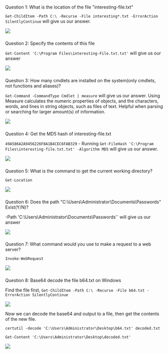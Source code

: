### 

Question 1: What is the location of the file "interesting-file.txt"

 `Get-ChildItem -Path C:\ -Recurse -File interesting*.txt -ErrorAction SilentlyContinue` will give us our answer.

![](https://cybersec.th4ntis.com/~gitbook/image?url=https%3A%2F%2F667808901-files.gitbook.io%2F%7E%2Ffiles%2Fv0%2Fb%2Fgitbook-x-prod.appspot.com%2Fo%2Fspaces%252FTdW22AGCceN8oUXfdlKI%252Fuploads%252FaIyW3b6Veik1pmH38dIL%252Fimage.png%3Falt%3Dmedia%26token%3D2795d8a6-1811-44b9-b761-efd0ddd3088f&width=768&dpr=4&quality=100&sign=a7c8b352&sv=2)

### 

Question 2: Specify the contents of this file

`Get-Content 'C:\Program Files\interesting-File.txt.txt'` will give us our answer

![](https://cybersec.th4ntis.com/~gitbook/image?url=https%3A%2F%2F667808901-files.gitbook.io%2F%7E%2Ffiles%2Fv0%2Fb%2Fgitbook-x-prod.appspot.com%2Fo%2Fspaces%252FTdW22AGCceN8oUXfdlKI%252Fuploads%252FI4741BasosUDOU1p9ESq%252Fimage.png%3Falt%3Dmedia%26token%3Dd6f0db1c-a42d-4502-be67-2e353a0dbdab&width=768&dpr=4&quality=100&sign=3407b293&sv=2)

### 

[](https://cybersec.th4ntis.com/tryhackme/hacking-with-powershell#question-3-how-many-cmdlets-are-installed-on-the-system-only-cmdlets-not-functions-and-aliases)

Question 3: How many cmdlets are installed on the system(only cmdlets, not functions and aliases)?

`Get-Command -CommandType Cmdlet | measure` will give us our answer. Using Measure calculates the numeric properties of objects, and the characters, words, and lines in string objects, such as files of text. Helpful when parsing or searching for larger amount(s) of information.

![](https://cybersec.th4ntis.com/~gitbook/image?url=https%3A%2F%2F667808901-files.gitbook.io%2F%7E%2Ffiles%2Fv0%2Fb%2Fgitbook-x-prod.appspot.com%2Fo%2Fspaces%252FTdW22AGCceN8oUXfdlKI%252Fuploads%252FM30wal7YV4rLOOchVnPA%252Fimage.png%3Falt%3Dmedia%26token%3D28b05220-4409-40d1-af3c-dfa4383adbb0&width=768&dpr=4&quality=100&sign=96f6a316&sv=2)

### 

[](https://cybersec.th4ntis.com/tryhackme/hacking-with-powershell#question-4-get-the-md5-hash-of-interesting-file.txt)

Question 4: Get the MD5 hash of interesting-file.txt

`49A586A2A9456226F8A1B4CEC6FAB329` - Running `Get-FileHash 'C:\Program Files\interesting-file.txt.txt' -Algorithm MD5` will give us our answer.

![](https://cybersec.th4ntis.com/~gitbook/image?url=https%3A%2F%2F667808901-files.gitbook.io%2F%7E%2Ffiles%2Fv0%2Fb%2Fgitbook-x-prod.appspot.com%2Fo%2Fspaces%252FTdW22AGCceN8oUXfdlKI%252Fuploads%252FPZCI3MfZ8uIyEVUUg4sr%252Fimage.png%3Falt%3Dmedia%26token%3De59a07f6-e61a-4e60-b234-7b0030c4f1d9&width=768&dpr=4&quality=100&sign=3e773fb5&sv=2)

### 

[](https://cybersec.th4ntis.com/tryhackme/hacking-with-powershell#question-5-what-is-the-command-to-get-the-current-working-directory)

Question 5: What is the command to get the current working directory?

`Get-Location`

![](https://cybersec.th4ntis.com/~gitbook/image?url=https%3A%2F%2F667808901-files.gitbook.io%2F%7E%2Ffiles%2Fv0%2Fb%2Fgitbook-x-prod.appspot.com%2Fo%2Fspaces%252FTdW22AGCceN8oUXfdlKI%252Fuploads%252FZ8VcxhkdXFjEnijZDI0r%252Fimage.png%3Falt%3Dmedia%26token%3D21a46cb9-d47d-4c17-84b1-d2a7def6d392&width=768&dpr=4&quality=100&sign=d273abd9&sv=2)

### 

[](https://cybersec.th4ntis.com/tryhackme/hacking-with-powershell#question-6-does-the-path-c-users-administrator-documents-passwords-exist-y-n)

Question 6: Does the path "C:\Users\Administrator\Documents\Passwords" Exist(Y/N)?

 -Path 'C:\Users\Administrator\Documents\Passwords'` will give us our answer

![](https://cybersec.th4ntis.com/~gitbook/image?url=https%3A%2F%2F667808901-files.gitbook.io%2F%7E%2Ffiles%2Fv0%2Fb%2Fgitbook-x-prod.appspot.com%2Fo%2Fspaces%252FTdW22AGCceN8oUXfdlKI%252Fuploads%252F50wMUBhOvHcQ3VgJPxBn%252Fimage.png%3Falt%3Dmedia%26token%3De026546a-2dd8-4181-9690-dc04fd590fd0&width=768&dpr=4&quality=100&sign=1171a2c5&sv=2)

### 

[](https://cybersec.th4ntis.com/tryhackme/hacking-with-powershell#question-7-what-command-would-you-use-to-make-a-request-to-a-web-server)

Question 7: What command would you use to make a request to a web server?

`Invoke-WebRequest`

![](https://cybersec.th4ntis.com/~gitbook/image?url=https%3A%2F%2F667808901-files.gitbook.io%2F%7E%2Ffiles%2Fv0%2Fb%2Fgitbook-x-prod.appspot.com%2Fo%2Fspaces%252FTdW22AGCceN8oUXfdlKI%252Fuploads%252FWdcI6k0DaidLdGfPGUnk%252Fimage.png%3Falt%3Dmedia%26token%3Db6510ce0-2043-44a5-b6c8-9b5926d1f035&width=768&dpr=4&quality=100&sign=419ef37a&sv=2)

### 

[](https://cybersec.th4ntis.com/tryhackme/hacking-with-powershell#question-8-base64-decode-the-file-b64.txt-on-windows)

Question 8: Base64 decode the file b64.txt on Windows

Find the file first, `Get-ChildItem -Path C:\ -Recurse -File b64.txt -ErrorAction SilentlyContinue`

![](https://cybersec.th4ntis.com/~gitbook/image?url=https%3A%2F%2F667808901-files.gitbook.io%2F%7E%2Ffiles%2Fv0%2Fb%2Fgitbook-x-prod.appspot.com%2Fo%2Fspaces%252FTdW22AGCceN8oUXfdlKI%252Fuploads%252FfG0HLKJkH1WZSpiRyoOP%252Fimage.png%3Falt%3Dmedia%26token%3Da35b8ca3-317e-4912-94e5-e2ece19d4bed&width=768&dpr=4&quality=100&sign=bb87f478&sv=2)

Now we can decode the base64 and output to a file, then get the contents of the new file.

`certutil -decode 'C:\Users\Administrator\Desktop\b64.txt' decoded.txt`

`Get-Content 'C:\Users\Administrator\Desktop\decoded.txt'`

![](https://cybersec.th4ntis.com/~gitbook/image?url=https%3A%2F%2F667808901-files.gitbook.io%2F%7E%2Ffiles%2Fv0%2Fb%2Fgitbook-x-prod.appspot.com%2Fo%2Fspaces%252FTdW22AGCceN8oUXfdlKI%252Fuploads%252FwR0iZvUM8hhawjr29xl6%252Fimage.png%3Falt%3Dmedia%26token%3Ddfb1639d-28c0-4425-95b4-1835a8ee65ea&width=768&dpr=4&quality=100&sign=827475fd&sv=2)

## 

[](https://cybersec.th4ntis.com/tryhackme/hacking-with-powershell#task-4)
